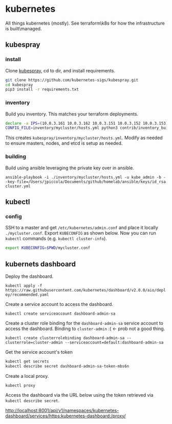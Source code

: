 # kubernetes

All things kubernetes (mostly). See terraform\k8s for how the infrastructure is built\managed.

## kubespray

### install

Clone [kubespray](https://kubespray.io/), cd to dir, and install requirements.

```bash
git clone https://github.com/kubernetes-sigs/kubespray.git
cd kubespray
pip3 install -r requirements.txt
```

### inventory

Build you inventory. This matches your terraform deployments.

```bash
declare -a IPS=(10.0.3.161 10.0.3.162 10.0.3.151 10.0.3.152 10.0.3.153)
CONFIG_FILE=inventory/mycluster/hosts.yml python3 contrib/inventory_builder/inventory.py ${IPS[@]}
```

This creates `kubespray/inventory/mycluster/hosts.yml`. Modify as needed to ensure masters, nodes, and etcd is setup as needed.

### building

Build using ansible leveraging the private key over in ansible.

`ansible-playbook -i ./inventory/mycluster/hosts.yml -u kube_admin -b --key-file=/Users/jpiccola/Documents/github/homelab/ansible/keys/id_rsa cluster.yml`

## kubectl

### config

SSH to a master and get `/etc/kubernetes/admin.conf` and place it locally `./mycluster.conf`. Export `KUBECONFIG` as shown below. Now you can run `kubectl` commands (e.g. `kubectl cluster-info`).

```bash
export KUBECONFIG=$PWD/mycluster.conf
```

## kubernets dashboard

Deploy the dashboard.

`kubectl apply -f https://raw.githubusercontent.com/kubernetes/dashboard/v2.0.0/aio/deploy/recommended.yaml`

Create a service account to access the dashboard.

`kubectl create serviceaccount dashboard-admin-sa`

Create a cluster role binding for the `dashboard-admin-sa` service account to access the dashboard. Binding to `cluster-admin` :( <- prob not a good thing.

`kubectl create clusterrolebinding dashboard-admin-sa --clusterrole=cluster-admin --serviceaccount=default:dashboard-admin-sa`

Get the service account's token

```bash
kubectl get secrets
kubectl describe secret dashboard-admin-sa-token-mbs6n
```

Create a local proxy.

`kubectl proxy`

Access the dashboard via the URL below using the token retrieved via `kubectl describe secret`.

[http://localhost:8001/api/v1/namespaces/kubernetes-dashboard/services/https:kubernetes-dashboard:/proxy/](http://localhost:8001/api/v1/namespaces/kubernetes-dashboard/services/https:kubernetes-dashboard:/proxy/)

